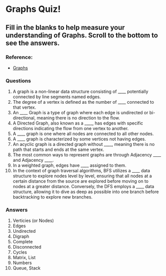 # Graphs Quiz! 

## Fill in the blanks to help measure your understanding of Graphs. Scroll to the bottom to see the answers.

### Reference: 
- [Graphs](https://codefellows.github.io/common_curriculum/data_structures_and_algorithms/Code_401/class-35/resources/graphs.html)

### Questions

1. A graph is a non-linear data structure consisting of ____ potentially connected by line segments named edges.
2. The degree of a vertex is defined as the number of ____ connected to that vertex.
3. An ____ Graph is a type of graph where each edge is undirected or bi-directional, meaning there is no direction to the flow.
4. A Directed Graph, also known as a ____, has edges with specific directions indicating the flow from one vertex to another.
5. A ____ graph is one where all nodes are connected to all other nodes.
6. A ____ graph is characterized by some vertices not having edges.
7. An acyclic graph is a directed graph without ____, meaning there is no path that starts and ends at the same vertex.
8. The most common ways to represent graphs are through Adjacency ____ and Adjacency ____.
9. In a weighted graph, edges have ____ assigned to them.
10. In the context of graph traversal algorithms, BFS utilizes a ____ data structure to explore nodes level by level, ensuring that all nodes at a certain distance from the source are explored before moving on to nodes at a greater distance. Conversely, the DFS employs a ____ data structure, allowing it to dive as deep as possible into one branch before backtracking to explore new branches.

### Answers

1. Verticies (or Nodes)
2. Edges
3. Undirected
4. Digraph
5. Complete
6. Disconnected
7. Cycles
8. Matrix, List
9. Numbers
10. Queue, Stack
